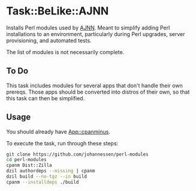 Task::BeLike::AJNN
==================

Installs Perl modules used by [AJNN][]. Meant to simplify adding Perl
installations to an environment, particularly during Perl upgrades,
server provisioning, and automated tests.

The list of modules is not necessarily complete.

[AJNN]: https://metacpan.org/author/AJNN


To Do
-----

This task includes modules for several apps that don't handle their
own prereqs. Those apps should be converted into distros of their own,
so that this task can then be simplified.


Usage
-----

You should already have [App::cpanminus][].

[App::cpanminus]: https://metacpan.org/pod/App::cpanminus

To execute the task, run through these steps:

```sh
git clone https://github.com/johannessen/perl-modules
cd perl-modules
cpanm Dist::Zilla
dzil authordeps --missing | cpanm
dzil build --no-tgz --in build
cpanm --installdeps ./build

```
